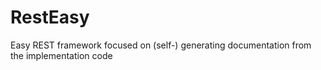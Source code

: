 RestEasy
========

Easy REST framework focused on (self-) generating documentation from the implementation code
